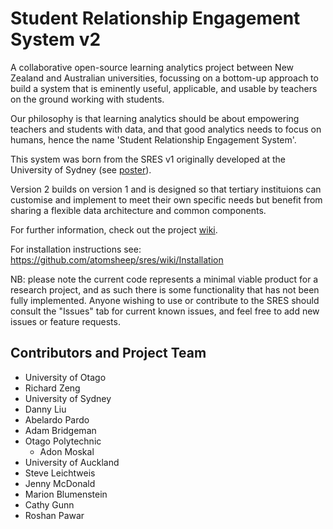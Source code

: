 # Student Relationship Engagement System v2

A collaborative open-source learning analytics project between New Zealand and Australian universities, focussing on a bottom-up approach to build a system that is eminently useful, applicable, and usable by teachers on the ground working with students.

Our philosophy is that learning analytics should be about empowering teachers and students with data, and that good analytics needs to focus on humans, hence the name 'Student Relationship Engagement System'.

This system was born from the SRES v1 originally developed at the University of Sydney (see [poster](https://www.academia.edu/9378207/A_simple_web-based_analytics_system_to_efficiently_capture_analyse_and_respond_to_student_engagement_and_achievement)).

Version 2 builds on version 1 and is designed so that tertiary instituions can customise and implement to meet their own specific needs but benefit from sharing a flexible data architecture and common components. 

For further information, check out the project [wiki](https://github.com/atomsheep/sres/wiki).

For installation instructions see: https://github.com/atomsheep/sres/wiki/Installation 

NB: please note the current code represents a minimal viable product for a research project, and as such there is some functionality that has not been fully implemented. Anyone wishing to use or contribute to the SRES should consult the "Issues" tab for current known issues, and feel free to add new issues or feature requests.

## Contributors and Project Team
* University of Otago
 * Richard Zeng
* University of Sydney
 * Danny Liu
 * Abelardo Pardo
 * Adam Bridgeman
* Otago Polytechnic
  * Adon Moskal
* University of Auckland
 * Steve Leichtweis
 * Jenny McDonald
 * Marion Blumenstein
 * Cathy Gunn
 * Roshan Pawar

